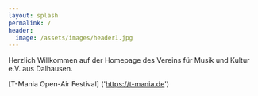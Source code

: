 ```yaml
---
layout: splash
permalink: /
header:
  image: /assets/images/header1.jpg
---
```


Herzlich Willkommen auf der Homepage des Vereins für Musik und Kultur e.V. aus Dalhausen.

[T-Mania Open-Air Festival] ('https://t-mania.de')